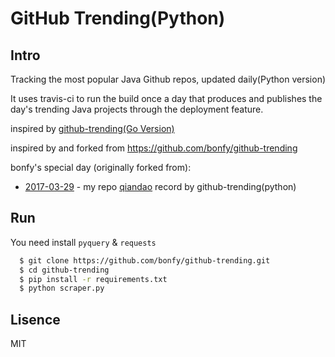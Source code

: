 # GitHub Trending(Python)


## Intro
Tracking the most popular Java Github repos, updated daily(Python version)

It uses travis-ci to run the build once a day that produces and publishes the day's trending Java projects through the deployment feature.

inspired by [github-trending(Go Version)](https://github.com/josephyzhou/github-trending)

inspired by and forked from https://github.com/bonfy/github-trending

bonfy's special day (originally forked from):
- [2017-03-29](https://github.com/bonfy/github-trending/blob/master/2017-03-29.md) - my repo [qiandao](https://github.com/bonfy/qiandao) record by github-trending(python)

## Run

You need install `pyquery` & `requests`

```bash
  $ git clone https://github.com/bonfy/github-trending.git
  $ cd github-trending
  $ pip install -r requirements.txt
  $ python scraper.py
```

## Lisence

MIT
